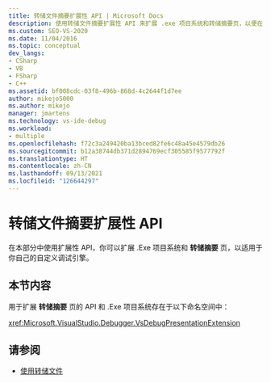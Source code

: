 ```yaml
---
title: 转储文件摘要扩展性 API | Microsoft Docs
description: 使用转储文件摘要扩展性 API 来扩展 .exe 项目系统和转储摘要页，以便在 Visual Studio 中与你自己的自定义调试引擎一起使用。
ms.custom: SEO-VS-2020
ms.date: 11/04/2016
ms.topic: conceptual
dev_langs:
- CSharp
- VB
- FSharp
- C++
ms.assetid: bf008cdc-03f8-496b-868d-4c2644f1d7ee
author: mikejo5000
ms.author: mikejo
manager: jmartens
ms.technology: vs-ide-debug
ms.workload:
- multiple
ms.openlocfilehash: f72c3a249420ba13bced82fe6c48a45e4579db26
ms.sourcegitcommit: b12a38744db371d2894769ecf305585f9577792f
ms.translationtype: HT
ms.contentlocale: zh-CN
ms.lasthandoff: 09/13/2021
ms.locfileid: "126644297"
---
```

# <a name="dump-file-summary-extensibility-api"></a>转储文件摘要扩展性 API
在本部分中使用扩展性 API，你可以扩展 .Exe 项目系统和 **转储摘要** 页，以适用于你自己的自定义调试引擎。

## <a name="in-this-section"></a>本节内容
 用于扩展 **转储摘要** 页的 API 和 .Exe 项目系统存在于以下命名空间中：

 <xref:Microsoft.VisualStudio.Debugger.VsDebugPresentationExtension>

## <a name="see-also"></a>请参阅
- [使用转储文件](../debugger/using-dump-files.md)